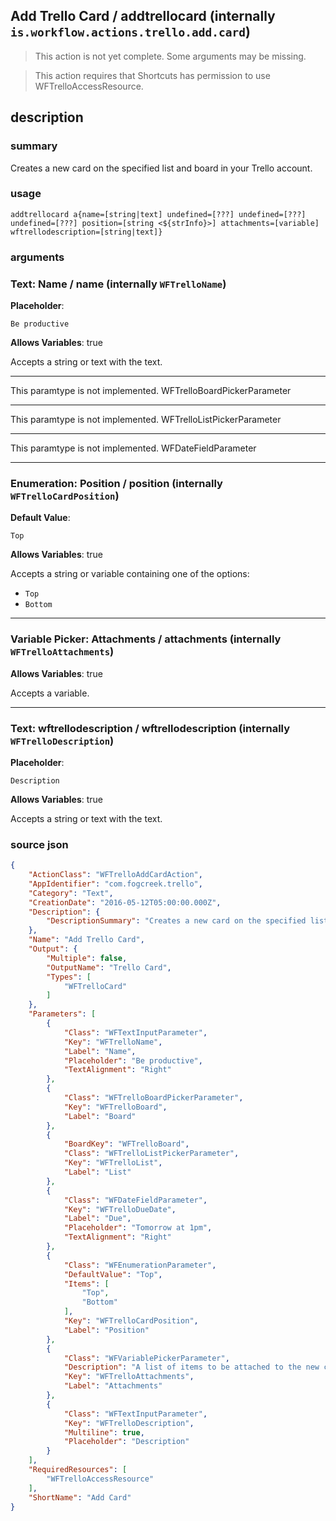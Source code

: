 
## Add Trello Card / addtrellocard (internally `is.workflow.actions.trello.add.card`)

> This action is not yet complete. Some arguments may be missing.


> This action requires that Shortcuts has permission to use WFTrelloAccessResource.


## description
### summary
Creates a new card on the specified list and board in your Trello account.


### usage
`addtrellocard a{name=[string|text] undefined=[???] undefined=[???] undefined=[???] position=[string <${strInfo}>] attachments=[variable] wftrellodescription=[string|text]}`

### arguments
### Text: Name / name (internally `WFTrelloName`)
**Placeholder**:
```
Be productive
```
**Allows Variables**: true



Accepts a string 
or text
with the text.

---

This paramtype is not implemented. WFTrelloBoardPickerParameter

---

This paramtype is not implemented. WFTrelloListPickerParameter

---

This paramtype is not implemented. WFDateFieldParameter

---

### Enumeration: Position / position (internally `WFTrelloCardPosition`)
**Default Value**:
```
Top
```
**Allows Variables**: true



Accepts a string 
or variable
containing one of the options:

- `Top`
- `Bottom`

---

### Variable Picker: Attachments / attachments (internally `WFTrelloAttachments`)
**Allows Variables**: true



Accepts a variable.

---

### Text: wftrellodescription / wftrellodescription (internally `WFTrelloDescription`)
**Placeholder**:
```
Description
```
**Allows Variables**: true



Accepts a string 
or text
with the text.

### source json

```json
{
	"ActionClass": "WFTrelloAddCardAction",
	"AppIdentifier": "com.fogcreek.trello",
	"Category": "Text",
	"CreationDate": "2016-05-12T05:00:00.000Z",
	"Description": {
		"DescriptionSummary": "Creates a new card on the specified list and board in your Trello account."
	},
	"Name": "Add Trello Card",
	"Output": {
		"Multiple": false,
		"OutputName": "Trello Card",
		"Types": [
			"WFTrelloCard"
		]
	},
	"Parameters": [
		{
			"Class": "WFTextInputParameter",
			"Key": "WFTrelloName",
			"Label": "Name",
			"Placeholder": "Be productive",
			"TextAlignment": "Right"
		},
		{
			"Class": "WFTrelloBoardPickerParameter",
			"Key": "WFTrelloBoard",
			"Label": "Board"
		},
		{
			"BoardKey": "WFTrelloBoard",
			"Class": "WFTrelloListPickerParameter",
			"Key": "WFTrelloList",
			"Label": "List"
		},
		{
			"Class": "WFDateFieldParameter",
			"Key": "WFTrelloDueDate",
			"Label": "Due",
			"Placeholder": "Tomorrow at 1pm",
			"TextAlignment": "Right"
		},
		{
			"Class": "WFEnumerationParameter",
			"DefaultValue": "Top",
			"Items": [
				"Top",
				"Bottom"
			],
			"Key": "WFTrelloCardPosition",
			"Label": "Position"
		},
		{
			"Class": "WFVariablePickerParameter",
			"Description": "A list of items to be attached to the new card as files",
			"Key": "WFTrelloAttachments",
			"Label": "Attachments"
		},
		{
			"Class": "WFTextInputParameter",
			"Key": "WFTrelloDescription",
			"Multiline": true,
			"Placeholder": "Description"
		}
	],
	"RequiredResources": [
		"WFTrelloAccessResource"
	],
	"ShortName": "Add Card"
}
```
